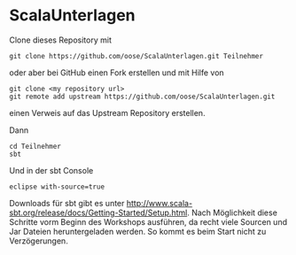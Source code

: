 ScalaUnterlagen
===============


Clone dieses Repository mit

    git clone https://github.com/oose/ScalaUnterlagen.git Teilnehmer
    
oder aber bei GitHub einen Fork erstellen und mit Hilfe von
    
    git clone <my repository url>
    git remote add upstream https://github.com/oose/ScalaUnterlagen.git
    
einen Verweis auf das Upstream Repository erstellen.


Dann


    cd Teilnehmer
    sbt
    
Und in der sbt Console

    eclipse with-source=true
    
Downloads für sbt gibt es unter http://www.scala-sbt.org/release/docs/Getting-Started/Setup.html.
Nach Möglichkeit diese Schritte vorm Beginn des Workshops ausführen, da recht viele Sourcen und Jar Dateien heruntergeladen werden. So kommt es beim Start nicht zu Verzögerungen.
    
    
    
    

